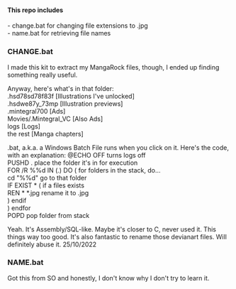 <h4>This repo includes</h4>
<p>- change.bat for changing file extensions to .jpg<br>
   - name.bat for retrieving file names<br>
   </p>

<h3>CHANGE.bat</h3>
<p>I made this kit to extract my MangaRock files, though, I ended up finding something really useful.

Anyway, here's what's in that folder:<br>
.hsd78sd78f83f		[Illustrations I've unlocked]<br>
.hsdwe87y_73mp		[Illustration previews]<br>
.mintegral700		[Ads]<br>
Movies/.Mintegral_VC	[Also Ads]<br>
logs			[Logs]<br>
the rest		[Manga chapters]<br>
	
.bat, a.k.a. a Windows Batch File runs when you click on it. Here's the code, with an explanation:
@ECHO OFF			turns logs off<br>
PUSHD .				place the folder it's in for execution<br>
FOR /R %%d IN (.) DO (		for folders in the stack, do...<br>
	cd "%%d"		go to that folder<br>
	IF EXIST * (		if a files exists<br>
		REN * *.jpg	rename it to .jpg<br>
	)			endif<br>
)				endfor<br>
POPD				pop folder from stack<br>

Yeah. It's Assembly/SQL-like. Maybe it's closer to C, never used it. This things way too good.
It's also fantastic to rename those devianart files. Will definitely abuse it.
25/10/2022
</p>

<h3>NAME.bat</h3>
<p>Got this from SO and honestly, I don't know why I don't try to learn it.
</p>
